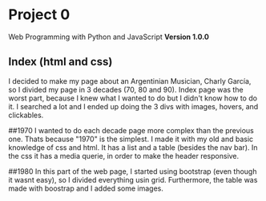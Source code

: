 # Project 0

Web Programming with Python and JavaScript
 **Version 1.0.0**

## Index (html and css)
I decided to make my page about an Argentinian Musician, Charly García, so I divided my page in 3 decades (70, 80 and 90).
Index page was the worst part, because I knew what I wanted to do but I didn't know how to do it. I searched a lot and I ended up doing the 3 divs with images, hovers, and clickables.

##1970
I wanted to do each decade page more complex than the previous one. Thats because "1970" is the simplest. I made it with my old and basic knowledge of css and html. It has a list and a table (besides the nav bar). In the css it has a media querie, in order to make the header responsive.

##1980
In this part of the web page, I started using bootstrap (even though it wasnt easy), so I divided everything usin grid. Furthermore, the table was made with boostrap and I added some images.
